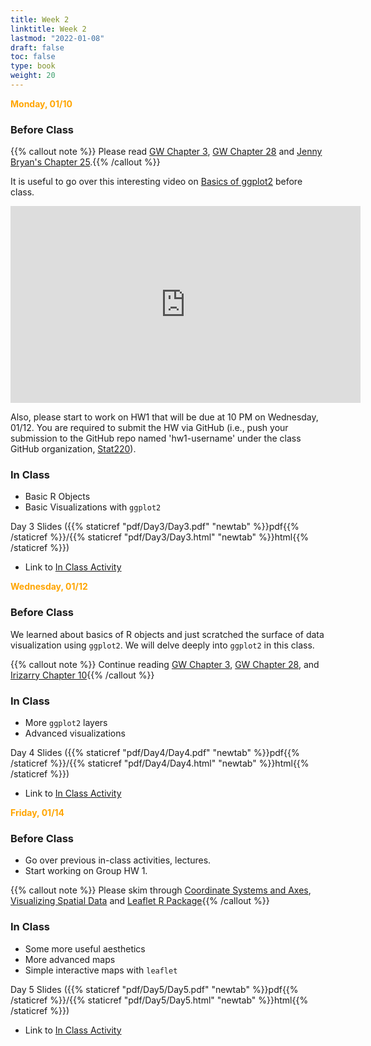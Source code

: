 ```yaml
---
title: Week 2 
linktitle: Week 2
lastmod: "2022-01-08"
draft: false  
toc: false  
type: book  
weight: 20
---
```


<span style="color:orange">**Monday, 01/10**</span>


### Before Class

{{% callout note %}}
Please read [GW Chapter 3](https://r4ds.had.co.nz/data-visualisation.html#introduction-1), [GW Chapter 28](https://r4ds.had.co.nz/graphics-for-communication.html) and [Jenny Bryan's Chapter 25](https://stat545.com/colors.html).{{% /callout %}}


It is useful to go over this interesting video on [Basics of ggplot2](https://www.youtube.com/watch?v=FdVy57oGJuc) before class.

<iframe width="560" height="315" src="https://www.youtube.com/embed/FdVy57oGJuc?start=43" title="YouTube video player" frameborder="0" allow="accelerometer; autoplay; clipboard-write; encrypted-media; gyroscope; picture-in-picture" allowfullscreen></iframe>

Also, please start to work on HW1 that will be due at 10 PM on Wednesday, 01/12. You are required to submit the HW via GitHub (i.e., push your submission to the GitHub repo named 'hw1-username' under the class GitHub organization, [Stat220](https://github.com/orgs/stat220/)). 

### In Class

- Basic R Objects
- Basic Visualizations with `ggplot2`

Day 3 Slides ({{% staticref "pdf/Day3/Day3.pdf" "newtab" %}}pdf{{% /staticref %}}/{{% staticref "pdf/Day3/Day3.html" "newtab" %}}html{{% /staticref %}})


- Link to [In Class Activity](https://github.com/stat220/02-DataObj_Viz_Activity) 


<span style="color:orange">**Wednesday, 01/12**</span>


### Before Class

We learned about basics of R objects and just scratched the surface of data visualization using `ggplot2`. We will delve deeply into `ggplot2` in this class. 

{{% callout note %}}
Continue reading [GW Chapter 3](https://r4ds.had.co.nz/data-visualisation.html#introduction-1), [GW Chapter 28](https://r4ds.had.co.nz/graphics-for-communication.html), and [Irizarry Chapter 10](https://rafalab.github.io/dsbook/data-visualization-principles.html){{% /callout %}}


### In Class

- More `ggplot2` layers
- Advanced visualizations

Day 4 Slides ({{% staticref "pdf/Day4/Day4.pdf" "newtab" %}}pdf{{% /staticref %}}/{{% staticref "pdf/Day4/Day4.html" "newtab" %}}html{{% /staticref %}})

- Link to [In Class Activity](https://github.com/stat220/03-visualization-activity) 

<span style="color:orange">**Friday, 01/14**</span>


### Before Class

- Go over previous in-class activities, lectures.
- Start working on Group HW 1.

{{% callout note %}}
Please skim through [Coordinate Systems and Axes](https://clauswilke.com/dataviz/coordinate-systems-axes.html), [Visualizing Spatial Data](https://clauswilke.com/dataviz/geospatial-data.html) and [Leaflet R Package](https://rstudio.github.io/leaflet/){{% /callout %}}

### In Class

- Some more useful aesthetics
- More advanced maps
- Simple interactive maps with `leaflet`

Day 5 Slides ({{% staticref "pdf/Day5/Day5.pdf" "newtab" %}}pdf{{% /staticref %}}/{{% staticref "pdf/Day5/Day5.html" "newtab" %}}html{{% /staticref %}})

- Link to [In Class Activity](https://github.com/stat220/04-more-visualizations) 


